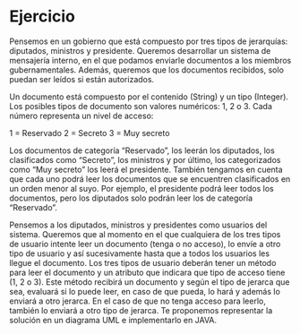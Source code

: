 # Ejercicio
Pensemos en un gobierno que está compuesto por tres tipos de jerarquías: diputados, ministros y presidente. Queremos desarrollar un sistema de mensajería interno, en el que podamos enviarle documentos a los miembros gubernamentales. Además, queremos que los documentos recibidos, solo puedan ser leídos si están autorizados.

Un documento está compuesto por el contenido (String) y un tipo (Integer). Los posibles tipos de documento son valores numéricos: 1, 2 o 3. Cada número representa un nivel de acceso:

1 = Reservado
2 = Secreto
3 = Muy secreto

Los documentos de categoría “Reservado”, los leerán los diputados, los clasificados como “Secreto”, los ministros y por último, los categorizados como “Muy secreto” los leerá el presidente. También tengamos en cuenta que cada uno podrá leer los documentos que se encuentren clasificados en un orden menor al suyo. Por ejemplo, el presidente podrá leer todos los documentos, pero los diputados solo podrán leer los de categoría “Reservado”.

Pensemos a los diputados, ministros y presidentes como usuarios del sistema. Queremos que al momento en el que cualquiera de los tres tipos de usuario intente leer un documento (tenga o no acceso), lo envíe a otro tipo de usuario y así sucesivamente hasta que a todos los usuarios les llegue el documento. Los tres tipos de usuario deberán tener un método para leer el documento y un atributo que indicara que tipo de acceso tiene (1, 2 o 3). Este método recibirá un documento y según el tipo de jerarca que sea, evaluará si lo puede leer, en caso de que pueda, lo hará y además lo enviará a otro jerarca. En el caso de que no tenga acceso para leerlo, también lo enviará a otro tipo de jerarca. Te proponemos representar la solución en un diagrama UML e implementarlo en JAVA.